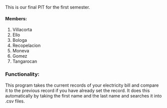 This is our final PIT for the first semester.

#### Members:
<ol>
  <li>Villacorta</li>
  <li>Ello</li>
  <li>Bologa</li>
  <li>Recopelacion</li>
  <li>Moneva</li>
  <li>Gomez</li>
  <li>Tangarocan</li>
</ol>

### Functionality:
<p>
  This program takes the current records of your electricity bill and compare it to the previous record if you have already set the record.
  It does this automatically by taking the first name and the last name and searches it into .csv files.
</p>
